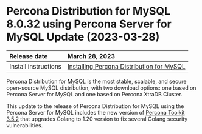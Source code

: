 # Percona Distribution for MySQL 8.0.32 using Percona Server for MySQL Update (2023-03-28)

| Release date         | March 28, 2023   |
| :--------------      | :--------------- |
| Install instructions | [Installing Percona Distribution for MySQL](installing.md)|

Percona Distribution for MySQL is the most stable, scalable, and secure open-source MySQL distribution, with two download options: one based on Percona Server for MySQL and one based on Percona XtraDB Cluster.

This update to the release of Percona Distribution for MySQL using the Percona Server for MySQL includes the new version of [Percona Toolkit 3.5.2](https://docs.percona.com/percona-toolkit/release_notes.html#v3-5-2-released-2023-03-28) that upgrades Golang to 1.20 version to fix several Golang security vulnerabilities.
